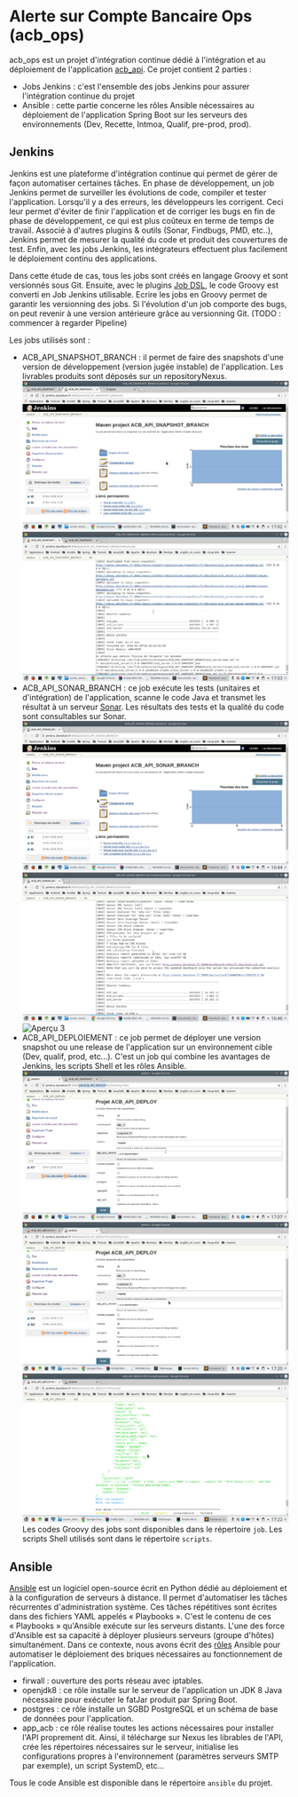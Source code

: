 Alerte sur Compte Bancaire Ops (acb_ops) 
==

acb_ops est un projet d'intégration continue dédié à l'intégration et au déploiement de l'application [acb_api](https://github.com/eleDavLyon/acb_api "link to Alerte sur Compte bancaire"). Ce projet contient 2 parties :
* Jobs Jenkins : c'est l'ensemble des jobs Jenkins pour assurer l'intégration continue du projet
* Ansible : cette partie concerne les rôles Ansible nécessaires au déploiement de l'application Spring Boot sur les serveurs des environnements (Dev, Recette, Intmoa, Qualif, pre-prod, prod).


Jenkins
-

Jenkins est une plateforme d'intégration continue qui permet de gérer de façon automatiser certaines tâches.
En phase de développement, un job Jenkins permet de surveiller les évolutions de code, compiler et tester l'application.
Lorsqu'il y a des erreurs, les développeurs les corrigent. Ceci leur permet d'éviter de finir l'application et de corriger
les bugs en fin de phase de développement, ce qui est plus coûteux en terme de temps de travail.
Associé à d'autres plugins & outils (Sonar, Findbugs, PMD, etc..), Jenkins permet de mesurer la qualité du code et produit des couvertures de test.
Enfin, avec les jobs Jenkins, les intégrateurs effectuent plus facilement le déploiement continu des applications.

Dans cette étude de cas, tous les jobs sont créés en langage Groovy et sont versionnés sous Git.
Ensuite, avec le plugins [Job DSL](https://jenkinsci.github.io/job-dsl-plugin/ "link to Job DSL"), le code Groovy est converti en Job Jenkins utilisable.
Ecrire les jobs en Groovy permet de garantir les versionning des jobs. Si l'évolution d'un job comporte des bugs, on peut revenir à une version antérieure
grâce au versionning Git.
(TODO : commencer à regarder Pipeline)

Les jobs utilisés sont :
* ACB_API_SNAPSHOT_BRANCH : il permet de faire des snapshots d'une version de développement (version jugée instable) de l'application. Les livrables produits sont déposés sur un repositoryNexus.
![Aperçu 1 ](screen_shots/job_ACB_API_SNAPSHOT_BRANCH_1.png)
![Aperçu 2 ](screen_shots/job_ACB_API_SNAPSHOT_BRANCH_2.png)
* ACB_API_SONAR_BRANCH : ce job exécute les tests (unitaires et d'intégration) de l'application, scanne le code Java et transmet les résultat à un serveur [Sonar](https://jenkinsci.github.io/job-dsl-plugin/ "link to install Sonar").
Les résultats des tests et la qualité du code sont consultables sur Sonar.
![Aperçu 1 ](screen_shots/job_ACB_API_SONAR_BRANCH_1.png)
![Aperçu 2 ](screen_shots/job_ACB_API_SONAR_BRANCH_2.png)
![Aperçu 3 ](screen_shots/RESULT_SONAR.png)
* ACB_API_DEPLOIEMENT : ce job permet de déployer une version snapshot ou une release de l'application sur un environnement cible (Dev, qualif, prod, etc...). C'est un job qui combine les avantages de Jenkins, les scripts Shell et les rôles Ansible.
![Aperçu 1 ](screen_shots/job_ACB_API_DEPLOY_1.png)
![Aperçu 2 ](screen_shots/job_ACB_API_DEPLOY_2.png)
![Aperçu 3 ](screen_shots/job_ACB_API_DEPLOY_3.png)
Les codes Groovy des jobs sont disponibles dans le répertoire ``job``. Les scripts Shell  utilisés sont dans le répertoire ``scripts``.

Ansible
-

[Ansible](http://docs.ansible.com/ansible/latest/playbooks_roles.html "link to install Ansible") est un logiciel open-source écrit en Python dédié au déploiement et à la configuration de serveurs à distance.
Il permet d'automatiser les tâches récurrentes d'administration système.
Ces tâches répétitives sont écrites dans des fichiers YAML appelés « Playbooks ».
C'est le contenu de ces « Playbooks » qu'Ansible exécute sur les serveurs distants.
L'une des force d'Ansible est sa capacité à déployer plusieurs serveurs (groupe d'hôtes) simultanément.
Dans ce contexte, nous avons écrit des [rôles](http://docs.ansible.com/ansible/latest/playbooks_roles.html "link to Rôle Ansible") Ansible  pour automatiser le déploiement des briques nécessaires au fonctionnement de l'application.

* firwall : ouverture des ports réseau avec iptables.
* openjdk8 : ce rôle installe sur le serveur de l'application un JDK 8 Java nécessaire pour exécuter le fatJar produit par Spring Boot.
* postgres : ce rôle installe un SGBD PostgreSQL et un schéma de base de données pour l'application.
* app_acb : ce rôle réalise toutes les actions nécessaires pour installer l'API proprement dit. Ainsi, il télécharge sur Nexus les librables de l'API, crée les répertoires nécessaires sur le serveur, initialise les configurations propres à l'environnement (paramètres serveurs SMTP par exemple), un script SystemD, etc...

Tous le code Ansible est disponible dans le répertoire ``ansible`` du projet.